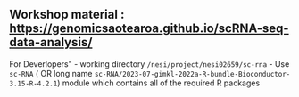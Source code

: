 ## Workshop material : https://genomicsaotearoa.github.io/scRNA-seq-data-analysis/




For Deverlopers"
    - working directory `/nesi/project/nesi02659/sc-rna`
    - Use `sc-RNA` ( OR long name  `sc-RNA/2023-07-gimkl-2022a-R-bundle-Bioconductor-3.15-R-4.2.1`) module which contains all of the required R packages  
